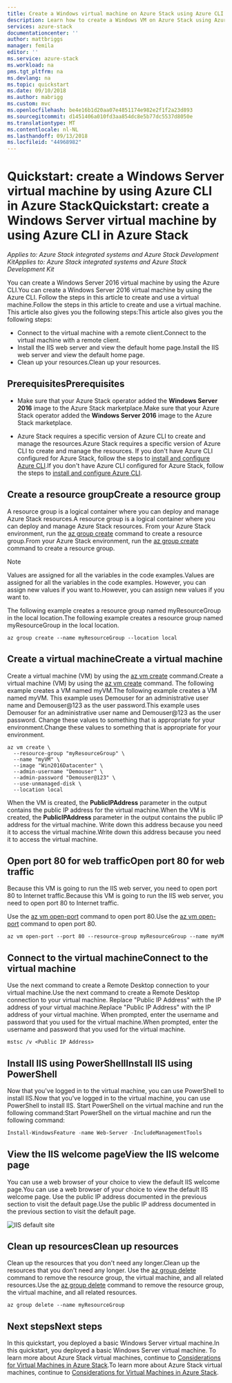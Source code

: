 ```yaml
---
title: Create a Windows virtual machine on Azure Stack using Azure CLI | Microsoft Docs
description: Learn how to create a Windows VM on Azure Stack using Azure CLI
services: azure-stack
documentationcenter: ''
author: mattbriggs
manager: femila
editor: ''
ms.service: azure-stack
ms.workload: na
pms.tgt_pltfrm: na
ms.devlang: na
ms.topic: quickstart
ms.date: 09/10/2018
ms.author: mabrigg
ms.custom: mvc
ms.openlocfilehash: be4e16b1d20aa07e4851174e982e2f1f2a23d893
ms.sourcegitcommit: d1451406a010fd3aa854dc8e5b77dc5537d8050e
ms.translationtype: MT
ms.contentlocale: nl-NL
ms.lasthandoff: 09/13/2018
ms.locfileid: "44968982"
---
```

# <a name="quickstart-create-a-windows-server-virtual-machine-by-using-azure-cli-in-azure-stack"></a><span data-ttu-id="6c943-103">Quickstart: create a Windows Server virtual machine by using Azure CLI in Azure Stack</span><span class="sxs-lookup"><span data-stu-id="6c943-103">Quickstart: create a Windows Server virtual machine by using Azure CLI in Azure Stack</span></span>

<span data-ttu-id="6c943-104">‎*Applies to: Azure Stack integrated systems and Azure Stack Development Kit*</span><span class="sxs-lookup"><span data-stu-id="6c943-104">‎*Applies to: Azure Stack integrated systems and Azure Stack Development Kit*</span></span>

<span data-ttu-id="6c943-105">You can create a Windows Server 2016 virtual machine by using the Azure CLI.</span><span class="sxs-lookup"><span data-stu-id="6c943-105">You can create a Windows Server 2016 virtual machine by using the Azure CLI.</span></span> <span data-ttu-id="6c943-106">Follow the steps in this article to create and use a virtual machine.</span><span class="sxs-lookup"><span data-stu-id="6c943-106">Follow the steps in this article to create and use a virtual machine.</span></span> <span data-ttu-id="6c943-107">This article also gives you the following steps:</span><span class="sxs-lookup"><span data-stu-id="6c943-107">This article also gives you the following steps:</span></span>

* <span data-ttu-id="6c943-108">Connect to the virtual machine with a remote client.</span><span class="sxs-lookup"><span data-stu-id="6c943-108">Connect to the virtual machine with a remote client.</span></span>
* <span data-ttu-id="6c943-109">Install the IIS web server and view the default home page.</span><span class="sxs-lookup"><span data-stu-id="6c943-109">Install the IIS web server and view the default home page.</span></span>
* <span data-ttu-id="6c943-110">Clean up your resources.</span><span class="sxs-lookup"><span data-stu-id="6c943-110">Clean up your resources.</span></span>

## <a name="prerequisites"></a><span data-ttu-id="6c943-111">Prerequisites</span><span class="sxs-lookup"><span data-stu-id="6c943-111">Prerequisites</span></span>

* <span data-ttu-id="6c943-112">Make sure that your Azure Stack operator added the **Windows Server 2016** image to the Azure Stack marketplace.</span><span class="sxs-lookup"><span data-stu-id="6c943-112">Make sure that your Azure Stack operator added the **Windows Server 2016** image to the Azure Stack marketplace.</span></span>

* <span data-ttu-id="6c943-113">Azure Stack requires a specific version of Azure CLI to create and manage the resources.</span><span class="sxs-lookup"><span data-stu-id="6c943-113">Azure Stack requires a specific version of Azure CLI to create and manage the resources.</span></span> <span data-ttu-id="6c943-114">If you don't have Azure CLI configured for Azure Stack, follow the steps to [install and configure Azure CLI](azure-stack-version-profiles-azurecli2.md).</span><span class="sxs-lookup"><span data-stu-id="6c943-114">If you don't have Azure CLI configured for Azure Stack, follow the steps to [install and configure Azure CLI](azure-stack-version-profiles-azurecli2.md).</span></span>

## <a name="create-a-resource-group"></a><span data-ttu-id="6c943-115">Create a resource group</span><span class="sxs-lookup"><span data-stu-id="6c943-115">Create a resource group</span></span>

<span data-ttu-id="6c943-116">A resource group is a logical container where you can deploy and manage Azure Stack resources.</span><span class="sxs-lookup"><span data-stu-id="6c943-116">A resource group is a logical container where you can deploy and manage Azure Stack resources.</span></span> <span data-ttu-id="6c943-117">From your Azure Stack environment, run the [az group create](/cli/azure/group#az-group-create) command to create a resource group.</span><span class="sxs-lookup"><span data-stu-id="6c943-117">From your Azure Stack environment, run the [az group create](/cli/azure/group#az-group-create) command to create a resource group.</span></span>

>[!NOTE]
 <span data-ttu-id="6c943-118">Values are assigned for all the variables in the code examples.</span><span class="sxs-lookup"><span data-stu-id="6c943-118">Values are assigned for all the variables in the code examples.</span></span> <span data-ttu-id="6c943-119">However, you can assign new values if you want to.</span><span class="sxs-lookup"><span data-stu-id="6c943-119">However, you can assign new values if you want to.</span></span>

<span data-ttu-id="6c943-120">The following example creates a resource group named myResourceGroup in the local location.</span><span class="sxs-lookup"><span data-stu-id="6c943-120">The following example creates a resource group named myResourceGroup in the local location.</span></span>

```cli
az group create --name myResourceGroup --location local
```

## <a name="create-a-virtual-machine"></a><span data-ttu-id="6c943-121">Create a virtual machine</span><span class="sxs-lookup"><span data-stu-id="6c943-121">Create a virtual machine</span></span>

<span data-ttu-id="6c943-122">Create a virtual machine (VM) by using the [az vm create](/cli/azure/vm#az-vm-create) command.</span><span class="sxs-lookup"><span data-stu-id="6c943-122">Create a virtual machine (VM) by using the [az vm create](/cli/azure/vm#az-vm-create) command.</span></span> <span data-ttu-id="6c943-123">The following example creates a VM named myVM.</span><span class="sxs-lookup"><span data-stu-id="6c943-123">The following example creates a VM named myVM.</span></span> <span data-ttu-id="6c943-124">This example uses Demouser for an administrative user name and Demouser@123 as the user password.</span><span class="sxs-lookup"><span data-stu-id="6c943-124">This example uses Demouser for an administrative user name and Demouser@123 as the user password.</span></span> <span data-ttu-id="6c943-125">Change these values to something that is appropriate for your environment.</span><span class="sxs-lookup"><span data-stu-id="6c943-125">Change these values to something that is appropriate for your environment.</span></span>

```cli
az vm create \
  --resource-group "myResourceGroup" \
  --name "myVM" \
  --image "Win2016Datacenter" \
  --admin-username "Demouser" \
  --admin-password "Demouser@123" \
  --use-unmanaged-disk \
  --location local
```

<span data-ttu-id="6c943-126">When the VM is created, the **PublicIPAddress** parameter in the output contains the public IP address for the virtual machine.</span><span class="sxs-lookup"><span data-stu-id="6c943-126">When the VM is created, the **PublicIPAddress** parameter in the output contains the public IP address for the virtual machine.</span></span> <span data-ttu-id="6c943-127">Write down this address because you need it to access the virtual machine.</span><span class="sxs-lookup"><span data-stu-id="6c943-127">Write down this address because you need it to access the virtual machine.</span></span>

## <a name="open-port-80-for-web-traffic"></a><span data-ttu-id="6c943-128">Open port 80 for web traffic</span><span class="sxs-lookup"><span data-stu-id="6c943-128">Open port 80 for web traffic</span></span>

<span data-ttu-id="6c943-129">Because this VM is going to run the IIS web server, you need to open port 80 to Internet traffic.</span><span class="sxs-lookup"><span data-stu-id="6c943-129">Because this VM is going to run the IIS web server, you need to open port 80 to Internet traffic.</span></span>

<span data-ttu-id="6c943-130">Use the [az vm open-port](/cli/azure/vm#open-port) command to open port 80.</span><span class="sxs-lookup"><span data-stu-id="6c943-130">Use the [az vm open-port](/cli/azure/vm#open-port) command to open port 80.</span></span>

```cli
az vm open-port --port 80 --resource-group myResourceGroup --name myVM
```

## <a name="connect-to-the-virtual-machine"></a><span data-ttu-id="6c943-131">Connect to the virtual machine</span><span class="sxs-lookup"><span data-stu-id="6c943-131">Connect to the virtual machine</span></span>

<span data-ttu-id="6c943-132">Use the next command to create a Remote Desktop connection to your virtual machine.</span><span class="sxs-lookup"><span data-stu-id="6c943-132">Use the next command to create a Remote Desktop connection to your virtual machine.</span></span> <span data-ttu-id="6c943-133">Replace "Public IP Address" with the IP address of your virtual machine.</span><span class="sxs-lookup"><span data-stu-id="6c943-133">Replace "Public IP Address" with the IP address of your virtual machine.</span></span> <span data-ttu-id="6c943-134">When prompted, enter the username and password that you used for the virtual machine.</span><span class="sxs-lookup"><span data-stu-id="6c943-134">When prompted, enter the username and password that you used for the virtual machine.</span></span>

```
mstsc /v <Public IP Address>
```

## <a name="install-iis-using-powershell"></a><span data-ttu-id="6c943-135">Install IIS using PowerShell</span><span class="sxs-lookup"><span data-stu-id="6c943-135">Install IIS using PowerShell</span></span>

<span data-ttu-id="6c943-136">Now that you've logged in to the virtual machine, you can use PowerShell to install IIS.</span><span class="sxs-lookup"><span data-stu-id="6c943-136">Now that you've logged in to the virtual machine, you can use PowerShell to install IIS.</span></span> <span data-ttu-id="6c943-137">Start PowerShell on the virtual machine and run the following command:</span><span class="sxs-lookup"><span data-stu-id="6c943-137">Start PowerShell on the virtual machine and run the following command:</span></span>

```powershell
Install-WindowsFeature -name Web-Server -IncludeManagementTools
```

## <a name="view-the-iis-welcome-page"></a><span data-ttu-id="6c943-138">View the IIS welcome page</span><span class="sxs-lookup"><span data-stu-id="6c943-138">View the IIS welcome page</span></span>

<span data-ttu-id="6c943-139">You can use a web browser of your choice to view the default IIS welcome page.</span><span class="sxs-lookup"><span data-stu-id="6c943-139">You can use a web browser of your choice to view the default IIS welcome page.</span></span> <span data-ttu-id="6c943-140">Use the public IP address documented in the previous section to visit the default page.</span><span class="sxs-lookup"><span data-stu-id="6c943-140">Use the public IP address documented in the previous section to visit the default page.</span></span>

![IIS default site](./media/azure-stack-quick-create-vm-windows-cli/default-iis-website.png)

## <a name="clean-up-resources"></a><span data-ttu-id="6c943-142">Clean up resources</span><span class="sxs-lookup"><span data-stu-id="6c943-142">Clean up resources</span></span>

<span data-ttu-id="6c943-143">Clean up the resources that you don't need any longer.</span><span class="sxs-lookup"><span data-stu-id="6c943-143">Clean up the resources that you don't need any longer.</span></span> <span data-ttu-id="6c943-144">Use the [az group delete](/cli/azure/group#az-group-delete) command to remove the resource group, the virtual machine, and all related resources.</span><span class="sxs-lookup"><span data-stu-id="6c943-144">Use the [az group delete](/cli/azure/group#az-group-delete) command to remove the resource group, the virtual machine, and all related resources.</span></span>

```cli
az group delete --name myResourceGroup
```

## <a name="next-steps"></a><span data-ttu-id="6c943-145">Next steps</span><span class="sxs-lookup"><span data-stu-id="6c943-145">Next steps</span></span>

<span data-ttu-id="6c943-146">In this quickstart, you deployed a basic Windows Server virtual machine.</span><span class="sxs-lookup"><span data-stu-id="6c943-146">In this quickstart, you deployed a basic Windows Server virtual machine.</span></span> <span data-ttu-id="6c943-147">To learn more about Azure Stack virtual machines, continue to [Considerations for Virtual Machines in Azure Stack](azure-stack-vm-considerations.md).</span><span class="sxs-lookup"><span data-stu-id="6c943-147">To learn more about Azure Stack virtual machines, continue to [Considerations for Virtual Machines in Azure Stack](azure-stack-vm-considerations.md).</span></span>
